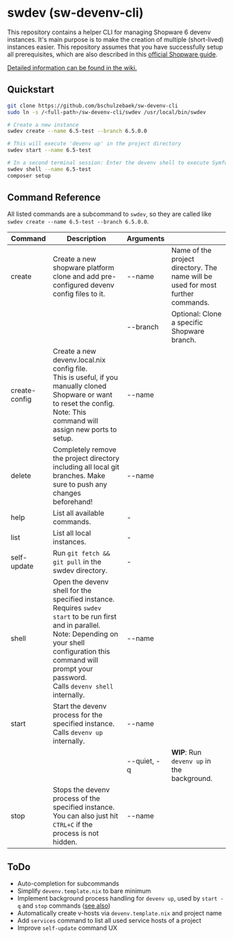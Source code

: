 # swdev (sw-devenv-cli)

This repository contains a helper CLI for managing Shopware 6 devenv instances. It's main purpose is to make the creation of multiple (short-lived) instances easier. This repository assumes that you have successfully setup all prerequisites, which are also described in this [official Shopware guide](https://developer.shopware.com/docs/guides/installation/devenv).

<u>[Detailed information can be found in the wiki.](https://github.com/bschulzebaek/sw-devenv-cli/wiki)</u>

## Quickstart

```bash
git clone https://github.com/bschulzebaek/sw-devenv-cli
sudo ln -s /<full-path>/sw-devenv-cli/swdev /usr/local/bin/swdev

# Create a new instance
swdev create --name 6.5-test --branch 6.5.0.0

# This will execute 'devenv up' in the project directory
swdev start --name 6.5-test

# In a second terminal session: Enter the devenv shell to execute Symfony commands like 'composer setup'
swdev shell --name 6.5-test
composer setup
```

## Command Reference

All listed commands are a subcommand to `swdev`, so they are called like `swdev create --name 6.5-test --branch 6.5.0.0`.

| Command | Description | Arguments | |
| ------- | --------- | ----------- |-- |
| create | Create a new shopware platform clone and add pre-configured devenv config files to it. | --name | Name of the project directory. The name will be used for most further commands.  |
||| --branch | Optional: Clone a specific Shopware branch. |
| create-config | Create a new devenv.local.nix config file.<br>This is useful, if you manually cloned Shopware or want to reset the config.<br>Note: This command will assign new ports to setup. | --name | |
| delete | Completely remove the project directory including all local git branches. Make sure to push any changes beforehand! | --name | |
| help | List all available commands. |-||
| list | List all local instances. |-||
| self-update | Run `git fetch && git pull` in the swdev directory. |-||
| shell | Open the devenv shell for the specified instance. Requires `swdev start` to be run first and in parallel.<br>Note: Depending on your shell configuration this command will prompt your password.<br>Calls `devenv shell` internally. | --name ||
| start | Start the devenv process for the specified instance.<br>Calls `devenv up` internally. | --name ||
||| --quiet, -q | **WIP**: Run `devenv up` in the background. |
| stop | Stops the devenv process of the specified instance.<br>You can also just hit `CTRL+C` if the process is not hidden. | --name ||

## ToDo

* Auto-completion for subcommands
* Simplify `devenv.template.nix` to bare minimum
* Implement background process handling for `devenv up`, used by `start -q` and `stop` commands ([see also](https://github.com/cachix/devenv/pull/83))
* Automatically create v-hosts via `devenv.template.nix` and project name
* Add `services` command to list all used service hosts of a project
* Improve `self-update` command UX
